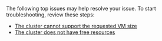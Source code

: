 The following top issues may help resolve your issue. To start troubleshooting, review these steps:

- [The cluster cannot support the requested VM size](../articles/virtual-machines/virtual-machines-windows-troubleshoot-deploy-vm.md#the-cluster-cannot-support-the-requested-vm-size)
- [The cluster does not have free resources](../articles/virtual-machines/virtual-machines-windows-troubleshoot-deploy-vm.md#the-cluster-does-not-have-free-resources)